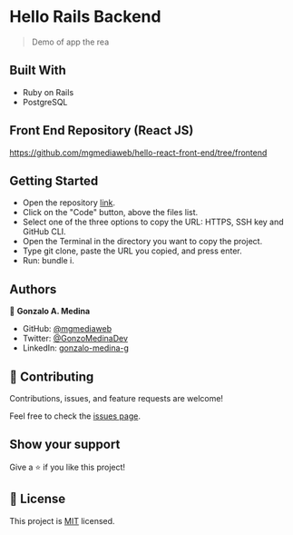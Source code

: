 # Hello Rails Backend

> Demo of app the rea

## Built With

- Ruby on Rails
- PostgreSQL

## Front End Repository (React JS)
https://github.com/mgmediaweb/hello-react-front-end/tree/frontend

## Getting Started

- Open the repository [link](https://github.com/mgmediaweb/hello-rails-back-end).
- Click on the "Code" button, above the files list.
- Select one of the three options to copy the URL: HTTPS, SSH key and GitHub CLI.
- Open the Terminal in the directory you want to copy the project.
- Type git clone, paste the URL you copied, and press enter.
- Run: bundle i.

## Authors

👤 **Gonzalo A. Medina**

- GitHub: [@mgmediaweb](https://github.com/mgmediaweb)
- Twitter: [@GonzoMedinaDev](https://twitter.com/GonzoMedinaDev)
- LinkedIn: [gonzalo-medina-g](https://www.linkedin.com/in/gonzalo-medina-g/)

## 🤝 Contributing

Contributions, issues, and feature requests are welcome!

Feel free to check the [issues page](../../issues/).

## Show your support

Give a ⭐️ if you like this project!

## 📝 License

This project is [MIT](./MIT.md) licensed.
